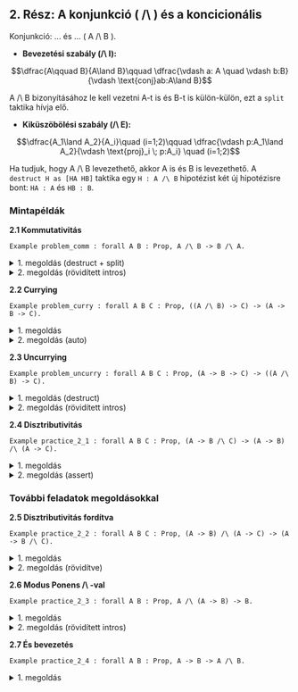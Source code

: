 ## 2. Rész: A konjunkció ( /\ ) és a koncicionális

Konjunkció: ... és ... ( A /\ B ).

* **Bevezetési szabály (/\ I):**

$$\dfrac{A\qquad B}{A\land B}\qquad \dfrac{\vdash a: A \quad \vdash b:B}{\vdash \text{conj}ab:A\land B}$$

A /\ B bizonyításához le kell vezetni A-t is és B-t is külön-külön, ezt a `split` taktika hívja elő.

* **Kiküszöbölési szabály (/\ E):**

$$\dfrac{A_1\land A_2}{A_i}\quad (i=1;2)\qquad \dfrac{\vdash p:A_1\land A_2}{\vdash \text{proj}_i \; p:A_i} \quad (i=1;2)$$

Ha tudjuk, hogy A /\ B levezethető, akkor A is és B is levezethető. A `destruct H as [HA HB]` taktika egy `H : A /\ B` hipotézist két új hipotézisre bont: `HA : A` és `HB : B`.

### Mintapéldák

**2.1 Kommutativitás**

````coq
Example problem_comm : forall A B : Prop, A /\ B -> B /\ A.
````

<details>
<summary>1. megoldás (destruct + split)</summary>

````coq
Proof.
  intros A B H.
  destruct H as [HA HB].
  split.
  - exact HB. (*az indentelés célra fókuszál*)
  - exact HA.
Qed.
````

Magyarázat: Először destruct-tal szétszedjük az A /\ B feltételt. Utána split-tel kettébontjuk a B /\ A célt. Az első alcél (B) megegyezik HB-vel, a második (A) pedig HA-val.

</details>

<details>
<summary>2. megoldás (rövidített intros)</summary>

````coq
Proof.
  intros A B [HA HB].
  split.
  - assumption.
  - assumption.
Qed.
````

Magyarázat: Az intros is képes destruálni. Az intros [HA HB] egyből szétszedi a következő bevezetendő /\ típusú hipotézist.

</details>

**2.2 Currying**

````coq
Example problem_curry : forall A B C : Prop, ((A /\ B) -> C) -> (A -> B -> C).
````

<details>
<summary>1. megoldás</summary>

````coq
Proof.
  intros A B C H H_A H_B.
  apply H.
  split.
  - exact H_A.
  - exact H_B.
Qed.
````

Magyarázat: A cél C, amihez a H feltétel (A /\ B)-t kér. Ezt a split segítségével, H_A-ból és H_B-ből rakjuk össze.

</details>
<details>
<summary>2. megoldás (auto)</summary>

````coq
Proof.
  auto. (* ezt az AI csinálta, majd lesz tanukságosabb :D *)
Qed.
````

</details>

**2.3 Uncurrying**

````coq
Example problem_uncurry : forall A B C : Prop, (A -> B -> C) -> ((A /\ B) -> C).
````

<details>
<summary>1. megoldás (destruct)</summary>

````coq
Proof.
  intros A B C H H_AB.
  destruct H_AB as [HA HB].
  apply H.
  - exact HA.
  - exact HB.
Qed.
````

Magyarázat: A H : A -> B -> C feltétel alkalmazásához két argumentum kell: egy A és egy B. Ezeket a destruct H_AB segítségével nyerjük ki.

</details>
<details>
<summary>2. megoldás (rövidített intros)</summary>

````coq
Proof.
  intros A B C H [HA HB].
  apply H.
  - assumption.
  - assumption.
Qed.
````
</details>

**2.4 Disztributivitás**
````coq
Example practice_2_1 : forall A B C : Prop, (A -> B /\ C) -> (A -> B) /\ (A -> C).
````
<details>
<summary>1. megoldás</summary>
````coq
Proof.
  intros A B C H.
  split.
  - intros HA.
    apply H in HA.
    destruct HA as [HB HC].
    exact HB.
  - intros HA.
    apply H in HA.
    destruct HA as [HB HC].
    exact HC.
Qed.
````
</details>
<details>
<summary>2. megoldás (assert)</summary>
````coq
Proof.
  intros A B C H.
  split.
  - intros HA.
    assert (K : B /\ C).
    { apply H. exact HA. } (* assert után illik fókuszálni zárójellel*)
    destruct K as [HB HC].
    exact HB.
  - intros HA.
    assert (K : B /\ C).
    { apply H; assumption. }
    destruct K; assumption.
Qed.
````
</details>

### További feladatok megoldásokkal

**2.5 Disztributivitás fordítva**
````coq
Example practice_2_2 : forall A B C : Prop, (A -> B) /\ (A -> C) -> (A -> B /\ C).
````
<details>
<summary>1. megoldás</summary>

````coq
Proof.
  intros A B C H.
  destruct H as [H_AB H_AC].
  intros HA.
  split.
  - apply H_AB. exact HA.
  - apply H_AC. exact HA.
Qed.
````

</details>
<details>
<summary>2. megoldás (rövidítve)</summary>

````coq
Proof.
  intros A B C [H_AB H_AC] HA.
  split.
  - apply H_AB; assumption.
  - apply H_AC; assumption.
Qed.
````
  
</details>

**2.6 Modus Ponens /\ -val**

````coq
Example practice_2_3 : forall A B : Prop, A /\ (A -> B) -> B.
````

<details>
<summary>1. megoldás</summary>

  ````coq
Proof.
  intros A B H.
  destruct H as [HA H_AB].
  apply H_AB.
  exact HA.
Qed.
````

</details>
<details>
<summary>2. megoldás (rövidített intros)</summary>
````coq
Proof.
  intros A B [HA H_AB].
  apply H_AB; assumption.
Qed.
````
  
</details>

**2.7 És bevezetés**

````coq
Example practice_2_4 : forall A B : Prop, A -> B -> A /\ B.
````

<details>
<summary>1. megoldás</summary>
  
````coq
Proof.
  intros A B HA HB.
  split.
  - exact HA.
  - exact HB.
Qed.
````
  
</details>
